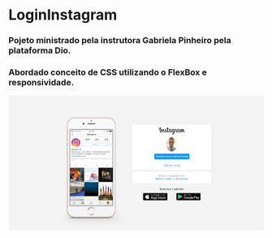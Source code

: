 # LoginInstagram


### Pojeto ministrado pela instrutora Gabriela Pinheiro pela plataforma Dio.

### Abordado conceito de CSS utilizando o FlexBox e responsividade.



![Login](https://github.com/CarlosAlexFO/LoginInstagram/blob/main/img/Img.png)
